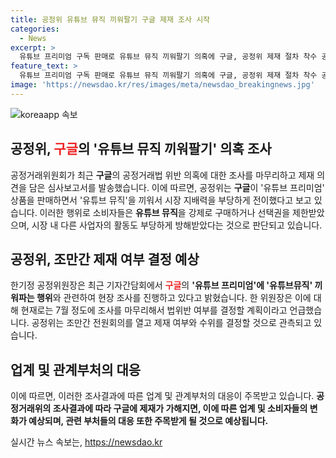 ```yaml
---
title: 공정위 유튜브 뮤직 끼워팔기 구글 제재 조사 시작
categories:
  - News
excerpt: >
  유튜브 프리미엄 구독 판매로 유튜브 뮤직 끼워팔기 의혹에 구글, 공정위 제재 절차 착수 공정위, 구글에 유튜브 프리미엄 판매로 유튜브 뮤직 끼워파는 행위 조사 결과 제재 의견 담은 심사보고서 발송. 소비자 선택권 제한 및 시장 지배력 부당전이 판단. 공정위, 법위반 확인 시 엄중한 조치 약속. 관측에 따르면 곧 제재 여부 결정 전원회의 열 것으로 전망.
feature_text: >
  유튜브 프리미엄 구독 판매로 유튜브 뮤직 끼워팔기 의혹에 구글, 공정위 제재 절차 착수 공정위, 구글에 유튜브 프리미엄 판매로 유튜브 뮤직 끼워파는 행위 조사 결과 제재 의견 담은 심사보고서 발송. 소비자 선택권 제한 및 시장 지배력 부당전이 판단. 공정위, 법위반 확인 시 엄중한 조치 약속. 관측에 따르면 곧 제재 여부 결정 전원회의 열 것으로 전망.
image: 'https://newsdao.kr/res/images/meta/newsdao_breakingnews.jpg'
---
```


<p><img src="https://newsdao.kr/res/images/meta/newsdao_breakingnews.jpg" alt="koreaapp 속보" /></p>

<h2 data-ke-size="size26">공정위, <b><span style="color: #ee2323;">구글</span></b>의 '유튜브 뮤직 끼워팔기' 의혹 조사</h2>

<p data-ke-size="size16">공정거래위원회가 최근 <b>구글</b>의 공정거래법 위반 의혹에 대한 조사를 마무리하고 제재 의견을 담은 심사보고서를 발송했습니다. 이에 따르면, 공정위는 <b>구글</b>이 '유튜브 프리미엄' 상품을 판매하면서 '유튜브 뮤직'을 끼워서 시장 지배력을 부당하게 전이했다고 보고 있습니다. 이러한 행위로 소비자들은 <b>유튜브 뮤직</b>을 강제로 구매하거나 선택권을 제한받았으며, 시장 내 다른 사업자의 활동도 부당하게 방해받았다는 것으로 판단되고 있습니다.</p>

<h2 data-ke-size="size26">공정위, 조만간 제재 여부 결정 예상</h2>

<p data-ke-size="size16">한기정 공정위원장은 최근 기자간담회에서 <b><span style="color: #ee2323;">구글</span></b>의 <b>'유튜브 프리미엄'에 '유튜브뮤직' 끼워파는 행위</b>와 관련하여 현장 조사를 진행하고 있다고 밝혔습니다. 한 위원장은 이에 대해 현재로는 7월 정도에 조사를 마무리해서 법위반 여부를 결정할 계획이라고 언급했습니다. 공정위는 조만간 전원회의를 열고 제재 여부와 수위를 결정할 것으로 관측되고 있습니다.</p>

<h2 data-ke-size="size26">업계 및 관계부처의 대응</h2>

<p data-ke-size="size16">이에 따르면, 이러한 조사결과에 따른 업계 및 관계부처의 대응이 주목받고 있습니다. <b>공정거래위의 조사결과에 따라 구글에 제재가 가해지면, 이에 따른 업계 및 소비자들의 변화가 예상되며, 관련 부처들의 대응 또한 주목받게 될 것으로 예상됩니다.</b></p>
실시간 뉴스 속보는, <a href="https://newsdao.kr" rel="dofollow">https://newsdao.kr</a>


